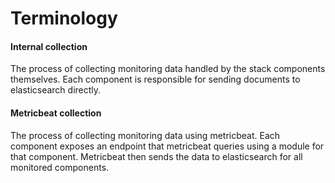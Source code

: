 # Terminology

#### Internal collection

The process of collecting monitoring data handled by the stack components themselves. Each component is responsible for sending documents to elasticsearch directly.

#### Metricbeat collection

The process of collecting monitoring data using metricbeat. Each component exposes an endpoint that metricbeat queries using a module for that component. Metricbeat then sends the data to elasticsearch for all monitored components. 